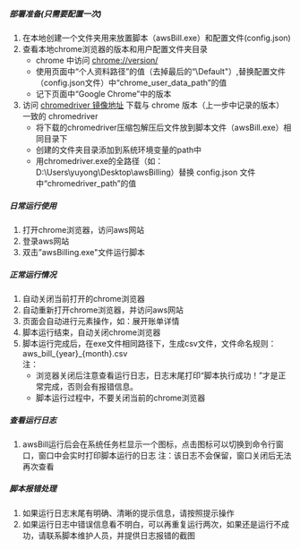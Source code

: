 ##### 部署准备(只需要配置一次)
1. 在本地创建一个文件夹用来放置脚本（awsBill.exe）和配置文件(config.json)
2. 查看本地chrome浏览器的版本和用户配置文件夹目录
   - chrome 中访问 [chrome://version/](chrome://version/)
   - 使用页面中“个人资料路径”的值（去掉最后的“\Default"）,替换配置文件（config.json文件）中“chrome_user_data_path”的值
   - 记下页面中“Google Chrome”中的版本
3. 访问 [chromedriver 镜像地址](http://npm.taobao.org/mirrors/chromedriver/) 下载与 chrome 版本（上一步中记录的版本）一致的 chromedriver
   - 将下载的chromedriver压缩包解压后文件放到脚本文件（awsBill.exe）相同目录下
   - 创建的文件夹目录添加到系统环境变量的path中
   - 用chromedriver.exe的全路径（如：D:\Users\yuyong\Desktop\awsBilling）替换 config.json 文件中“chromedriver_path”的值
   
##### 日常运行使用
1. 打开chrome浏览器，访问aws网站
2. 登录aws网站
3. 双击”awsBilling.exe"文件运行脚本

##### 正常运行情况
1. 自动关闭当前打开的chrome浏览器
2. 自动重新打开chrome浏览器，并访问aws网站
3. 页面会自动进行元素操作，如：展开账单详情
4. 脚本运行结束，自动关闭chrome浏览器
5. 脚本运行完成后，在exe文件相同路径下，生成csv文件，文件命名规则：aws_bill_{year}_{month}.csv  
注：
   - 浏览器关闭后注意查看运行日志，日志末尾打印“脚本执行成功！”才是正常完成，否则会有报错信息。
   - 脚本运行过程中，不要关闭当前的chrome浏览器

##### 查看运行日志
1. awsBill运行后会在系统任务栏显示一个图标，点击图标可以切换到命令行窗口，窗口中会实时打印脚本运行的日志
   注：该日志不会保留，窗口关闭后无法再次查看
   
##### 脚本报错处理
1. 如果运行日志末尾有明确、清晰的提示信息，请按照提示操作
2. 如果运行日志中错误信息看不明白，可以再重复运行两次，如果还是运行不成功，请联系脚本维护人员，并提供日志报错的截图